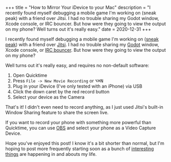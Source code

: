 +++
title = "How to Mirror Your iDevice to your Mac"
description = "I recently found myself debugging a mobile game I'm working on (sneak peak) with a friend over Jitsi. I had no trouble sharing my Godot window, Xcode console, or IRC bouncer. But how were they going to view the output on my phone? Well turns out it's really easy."
date = 2020-12-31
+++

I recently found myself debugging a mobile game I'm working on ([sneak
peak][sevivon]) with a friend over [Jitsi][jitsi]. I had no trouble sharing my
[Godot][godot] window, Xcode console, or [IRC bouncer][irc]. But how were they
going to view the output on my phone?
<!-- more -->

Well turns out it's really easy, and requires no non-default software:

1. Open Quicktime
2. Press `File -> New Movie Recording` or <kbd>⌥⌘N</kbd>
3. Plug in your iDevice (I've only tested with an iPhone) via USB
4. Click the down caret by the red record button
5. Select your device as the Camera

That's it! I didn't even need to record anything, as I just used Jitsi's
built-in Window Sharing feature to share the screen live.

If you want to record your phone with something more powerful than Quicktime,
you can use [OBS][obs] and select your phone as a Video Capture Device.

Hope you've enjoyed this post! I know it's a bit shorter than normal, but I'm
hoping to post more frequently starting soon as a bunch of
[interesting][remarkable] [things][cyberpunk] are happening in and abouts my
life.

[sevivon]: https://git.figbert.com/FIGBERT/sevivon
[jitsi]: https://jitsi.org/
[godot]: https://godotengine.org/
[irc]: https://thelounge.chat/
[obs]: https://obsproject.com/
[remarkable]: https://remarkable.com/
[cyberpunk]: https://www.cyberpunk.net/

